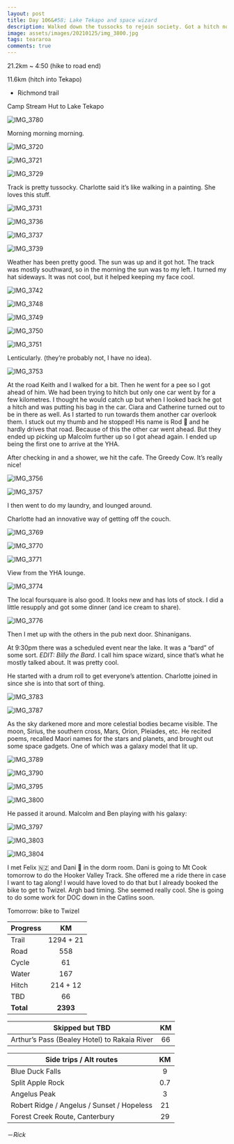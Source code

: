 ```yaml
---
layout: post
title: Day 106&#58; Lake Tekapo and space wizard
description: Walked down the tussocks to rejoin society. Got a hitch not too long on the road section into town. The YHA is really good. Also, there is a space wizard. 
image: assets/images/20210125/img_3800.jpg
tags: teararoa
comments: true
---
```


21.2km ~ 4:50 (hike to road end)

11.6km (hitch into Tekapo)

- Richmond trail

Camp Stream Hut to Lake Tekapo

![IMG_3780](/assets/images/20210125/img_3780.jpg)

Morning morning morning. 

![IMG_3720](/assets/images/20210125/img_3720.jpg)

![IMG_3721](/assets/images/20210125/img_3721.jpg)

![IMG_3729](/assets/images/20210125/img_3729.jpg)

Track is pretty tussocky. Charlotte said it’s like walking in a painting. She loves this stuff. 

![IMG_3731](/assets/images/20210125/img_3731.jpg)

![IMG_3736](/assets/images/20210125/img_3736.jpg)

![IMG_3737](/assets/images/20210125/img_3737.jpg)

![IMG_3739](/assets/images/20210125/img_3739.jpg)

Weather has been pretty good. The sun was up and it got hot. The track was mostly southward, so in the morning the sun was to my left. I turned my hat sideways. It was not cool, but it helped keeping my face cool. 

![IMG_3742](/assets/images/20210125/img_3742.jpg)

![IMG_3748](/assets/images/20210125/img_3748.jpg)

![IMG_3749](/assets/images/20210125/img_3749.jpg)

![IMG_3750](/assets/images/20210125/img_3750.jpg)

![IMG_3751](/assets/images/20210125/img_3751.jpg)

Lenticularly. (they’re probably not, I have no idea). 

![IMG_3753](/assets/images/20210125/img_3753.jpg)

At the road Keith and I walked for a bit. Then he went for a pee so I got ahead of him. We had been trying to hitch but only one car went by for a few kilometres. I thought he would catch up but when I looked back he got a hitch and was putting his bag in the car. Ciara and Catherine turned out to be in there as well. As I started to run towards them another car overlook them. I stuck out my thumb and he stopped! His name is Rod 🏴󠁧󠁢󠁥󠁮󠁧󠁿 and he hardly drives that road. Because of this the other car went ahead. But they ended up picking up Malcolm further up so I got ahead again. I ended up being the first one to arrive at the YHA.

After checking in and a shower, we hit the cafe. The Greedy Cow. It’s really nice!

![IMG_3756](/assets/images/20210125/img_3756.jpg)

![IMG_3757](/assets/images/20210125/img_3757.jpg)

I then went to do my laundry, and lounged around. 

Charlotte had an innovative way of getting off the couch. 

![IMG_3769](/assets/images/20210125/img_3769.jpg)

![IMG_3770](/assets/images/20210125/img_3770.jpg)

![IMG_3771](/assets/images/20210125/img_3771.jpg)

View from the YHA lounge. 

![IMG_3774](/assets/images/20210125/img_3774.jpg)

The local foursquare is also good. It looks new and has lots of stock. I did a little resupply and got some dinner (and ice cream to share). 

![IMG_3776](/assets/images/20210125/img_3776.jpg)

Then I met up with the others in the pub next door. Shinanigans.

At 9:30pm there was a scheduled event near the lake. It was a “bard” of some sort. _EDIT: Billy the Bard_. I call him space wizard, since that’s what he mostly talked about. It was pretty cool. 

He started with a drum roll to get everyone’s attention. Charlotte joined in since she is into that sort of thing. 

![IMG_3783](/assets/images/20210125/img_3783.jpg)

![IMG_3787](/assets/images/20210125/img_3787.jpg)

As the sky darkened more and more celestial bodies became visible. The moon, Sirius, the southern cross, Mars, Orion, Pleiades, etc. He recited poems, recalled Maori names for the stars and planets, and brought out some space gadgets. One of which was a galaxy model that lit up. 

![IMG_3789](/assets/images/20210125/img_3789.jpg)

![IMG_3790](/assets/images/20210125/img_3790.jpg)

![IMG_3795](/assets/images/20210125/img_3795.jpg)

![IMG_3800](/assets/images/20210125/img_3800.jpg)

He passed it around. Malcolm and Ben playing with his galaxy:

![IMG_3797](/assets/images/20210125/img_3797.jpg)

![IMG_3803](/assets/images/20210125/img_3803.jpg)

![IMG_3804](/assets/images/20210125/img_3804.jpg)

I met Felix 🇳🇿 and Dani 🏴󠁧󠁢󠁥󠁮󠁧󠁿 in the dorm room. Dani is going to Mt Cook tomorrow to do the Hooker Valley Track. She offered me a ride there in case I want to tag along! I would have loved to do that but I already booked the bike to get to Twizel. Argh bad timing. She seemed really cool. She is going to do some work for DOC down in the Catlins soon. 

Tomorrow: bike to Twizel


| Progress | KM |
| ---- |:----:|
| Trail | 1294 + 21 |
| Road | 558 |
| Cycle | 61 |
| Water | 167 |
| Hitch | 214 + 12 |
| TBD | 66 |
| **Total** | **2393** |

| Skipped but TBD | KM |
| ---- |:----:|
| Arthur’s Pass (Bealey Hotel) to Rakaia River | 66 |

| Side trips / Alt routes | KM |
| ---- |:----:|
| Blue Duck Falls | 9 |
| Split Apple Rock | 0.7 |
| Angelus Peak | 3 |
| Robert Ridge / Angelus / Sunset / Hopeless | 21 |
| Forest Creek Route, Canterbury | 29 |




－_Rick_